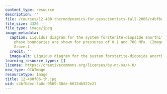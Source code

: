 ```yaml
---
content_type: resource
description: ''
file: /courses/12-480-thermodynamics-for-geoscientists-fall-2006/c4bfbdec3a0c050938de6032db922e21_12-480f06-th.jpg
file_size: 4326
file_type: image/jpeg
image_metadata:
  caption: Liquidus diagram for the system forsterite-diopside anorthite. Primary
    phase boundaries are shown for pressures of 0.1 and 700 MPa. (Image by Prof. Timothy
    Grove.)
  credit: ''
  image-alt: Liquidus diagram for the system forsterite-diopside anorthite.
learning_resource_types: []
license: https://creativecommons.org/licenses/by-nc-sa/4.0/
ocw_type: OCWImage
resourcetype: Image
title: 12-480f06-th.jpg
uid: c4bfbdec-3a0c-0509-38de-6032db922e21
---
```

